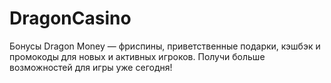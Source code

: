 # DragonCasino
Бонусы Dragon Money — фриспины, приветственные подарки, кэшбэк и промокоды для новых и активных игроков. Получи больше возможностей для игры уже сегодня!
